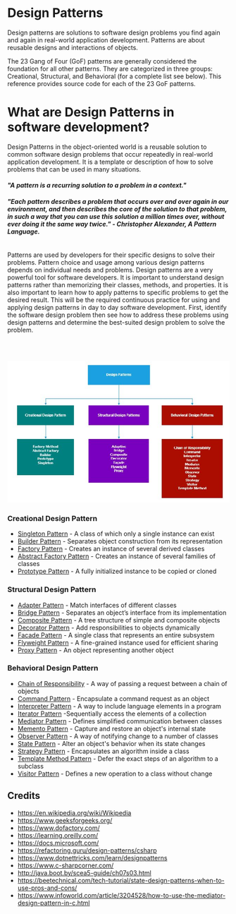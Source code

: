 # Design Patterns

Design patterns are solutions to software design problems you find again and again in real-world application development. Patterns are about reusable designs and interactions of objects.

The 23 Gang of Four (GoF) patterns are generally considered the foundation for all other patterns. They are categorized in three groups: Creational, Structural, and Behavioral (for a complete list see below). This reference provides source code for each of the 23 GoF patterns.

# What are Design Patterns in software development?
 
Design Patterns in the object-oriented world is a reusable solution to common software design problems that occur repeatedly in real-world application development. It is a template or description of how to solve problems that can be used in many situations.
<br/>
#### *"A pattern is a recurring solution to a problem in a context."*
 
#### *"Each pattern describes a problem that occurs over and over again in our environment, and then describes the core of the solution to that problem, in such a way that you can use this solution a million times over, without ever doing it the same way twice." - Christopher Alexander, A Pattern Language.*
<br/>
Patterns are used by developers for their specific designs to solve their problems. Pattern choice and usage among various design patterns depends on individual needs and problems. Design patterns are a very powerful tool for software developers. It is important to understand design patterns rather than memorizing their classes, methods, and properties. It is also important to learn how to apply patterns to specific problems to get the desired result. This will be the required continuous practice for using and applying design patterns in day to day software development. First, identify the software design problem then see how to address these problems using design patterns and determine the best-suited design problem to solve the problem.

<br/><br/>

<p align="center">
  <img src="https://github.com/adichamoli/DesignPatterns/blob/main/Design%20Patterns.jpg"/>
</p>

### Creational Design Pattern
* [Singleton Pattern](https://github.com/adichamoli/DesignPatterns/tree/main/Creational%20Design%20Pattern/Singleton%20Pattern) - A class of which only a single instance can exist
* [Builder Pattern](https://github.com/adichamoli/DesignPatterns/tree/main/Creational%20Design%20Pattern/Builder%20Pattern) - Separates object construction from its representation
* [Factory Pattern](https://github.com/adichamoli/DesignPatterns/tree/main/Creational%20Design%20Pattern/Factory%20Pattern) - Creates an instance of several derived classes
* [Abstract Factory Pattern](https://github.com/adichamoli/DesignPatterns/tree/main/Creational%20Design%20Pattern/Abstract%20Factory%20Pattern) - Creates an instance of several families of classes
* [Prototype Pattern](https://github.com/adichamoli/DesignPatterns/tree/main/Creational%20Design%20Pattern/Prototype%20Pattern) - A fully initialized instance to be copied or cloned

### Structural Design Pattern
* [Adapter Pattern](https://github.com/adichamoli/DesignPatterns/tree/main/Structural%20Design%20Pattern/Adapter%20Pattern) - Match interfaces of different classes
* [Bridge Pattern](https://github.com/adichamoli/DesignPatterns/tree/main/Structural%20Design%20Pattern/Bridge%20Pattern) - Separates an object’s interface from its implementation
* [Composite Pattern](https://github.com/adichamoli/DesignPatterns/tree/main/Structural%20Design%20Pattern/Composite%20Pattern) - A tree structure of simple and composite objects
* [Decorator Pattern](https://github.com/adichamoli/DesignPatterns/tree/main/Structural%20Design%20Pattern/Decorator%20Pattern) - Add responsibilities to objects dynamically
* [Facade Pattern](https://github.com/adichamoli/DesignPatterns/tree/main/Structural%20Design%20Pattern/Facade%20Pattern) - A single class that represents an entire subsystem
* [Flyweight Pattern](https://github.com/adichamoli/DesignPatterns/tree/main/Structural%20Design%20Pattern/Flyweight%20Pattern) - A fine-grained instance used for efficient sharing
* [Proxy Pattern](https://github.com/adichamoli/DesignPatterns/tree/main/Structural%20Design%20Pattern/Proxy%20Pattern) - An object representing another object

### Behavioral Design Pattern
* [Chain of Responsibility](https://github.com/adichamoli/DesignPatterns/tree/main/Behavioral%20Design%20Pattern/Chain%20of%20Responsibility%20Pattern) - A way of passing a request between a chain of objects
* [Command	Pattern](https://github.com/adichamoli/DesignPatterns/tree/main/Behavioral%20Design%20Pattern/Command%20Pattern) - Encapsulate a command request as an object
* [Interpreter Pattern](https://github.com/adichamoli/DesignPatterns/tree/main/Behavioral%20Design%20Pattern/Interpreter%20Pattern) -	A way to include language elements in a program
* [Iterator	Pattern](https://github.com/adichamoli/DesignPatterns/tree/main/Behavioral%20Design%20Pattern/Iterator%20Pattern) -Sequentially access the elements of a collection
* [Mediator Pattern](https://github.com/adichamoli/DesignPatterns/tree/main/Behavioral%20Design%20Pattern/Mediator%20Pattern) -	Defines simplified communication between classes
* [Memento Pattern](https://github.com/adichamoli/DesignPatterns/tree/main/Behavioral%20Design%20Pattern/Memento%20Pattern) -	Capture and restore an object's internal state
* [Observer Pattern](https://github.com/adichamoli/DesignPatterns/tree/main/Behavioral%20Design%20Pattern/Observer%20Pattern) -	A way of notifying change to a number of classes
* [State	Pattern](https://github.com/adichamoli/DesignPatterns/tree/main/Behavioral%20Design%20Pattern/State%20Pattern) - Alter an object's behavior when its state changes
* [Strategy Pattern](https://github.com/adichamoli/DesignPatterns/tree/main/Behavioral%20Design%20Pattern/Strategy%20Pattern) - Encapsulates an algorithm inside a class
* [Template Method	Pattern](https://github.com/adichamoli/DesignPatterns/tree/main/Behavioral%20Design%20Pattern/Template%20Method%20Pattern) - Defer the exact steps of an algorithm to a subclass
* [Visitor Pattern](https://github.com/adichamoli/DesignPatterns/tree/main/Behavioral%20Design%20Pattern/Visitor%20Pattern) -	Defines a new operation to a class without change

## Credits
* https://en.wikipedia.org/wiki/Wikipedia
* https://www.geeksforgeeks.org/
* https://www.dofactory.com/
* https://learning.oreilly.com/
* https://docs.microsoft.com/
* https://refactoring.guru/design-patterns/csharp
* https://www.dotnettricks.com/learn/designpatterns
* https://www.c-sharpcorner.com/
* http://java.boot.by/scea5-guide/ch07s03.html
* https://beetechnical.com/tech-tutorial/state-design-patterns-when-to-use-pros-and-cons/
* https://www.infoworld.com/article/3204528/how-to-use-the-mediator-design-pattern-in-c.html
